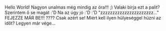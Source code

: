 Hello World!
Nagyon unalmas még mindig az óra!!! ;)
Valaki bírja ezt a palit?
Szerintem ő se magát :'D
Na az úgy jó :'D :'D
"zzzzzzzzzzzzzzzzzzzzzz..."
FEJEZZE MÁR BE!!!
????
Csak azért se!
Miért kell ilyen hülyeséggel húzni az időt?
Legyen már vége...